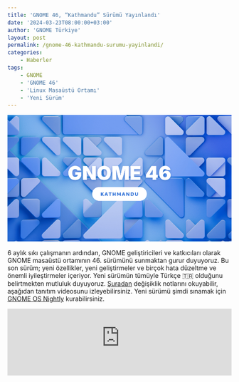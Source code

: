 ```yaml
---
title: 'GNOME 46, “Kathmandu” Sürümü Yayınlandı'
date: '2024-03-23T08:00:00+03:00'
author: 'GNOME Türkiye'
layout: post
permalink: /gnome-46-kathmandu-surumu-yayinlandi/
categories:
    - Haberler
tags:
    - GNOME
    - 'GNOME 46'
    - 'Linux Masaüstü Ortamı'
    - 'Yeni Sürüm'
---
```


![GNOME 46 Kathmandu afişi](/media/2024/03/46.webp "GNOME 46 Kathmandu afişi")

6 aylık sıkı çalışmanın ardından, GNOME geliştiricileri ve katkıcıları olarak GNOME masaüstü ortamının 46. sürümünü sunmaktan gurur duyuyoruz. Bu son sürüm; yeni özellikler, yeni geliştirmeler ve birçok hata düzeltme ve önemli iyileştirmeler içeriyor. Yeni sürümün tümüyle Türkçe 🇹🇷 olduğunu belirtmekten mutluluk duyuyoruz. [Şuradan](https://release.gnome.org/46/) değişiklik notlarını okuyabilir, aşağıdan tanıtım videosunu izleyebilirsiniz. Yeni sürümü şimdi sınamak için [GNOME OS Nightly](https://os.gnome.org/) kurabilirsiniz.

<iframe width="100%" src="https://www.youtube-nocookie.com/embed/r_QyRJf3rtQ?amp;controls=0" title="YouTube video oynatıcı" frameborder="0" allow="accelerometer; autoplay; clipboard-write; encrypted-media; gyroscope; picture-in-picture; web-share" referrerpolicy="strict-origin-when-cross-origin" allowfullscreen></iframe>
